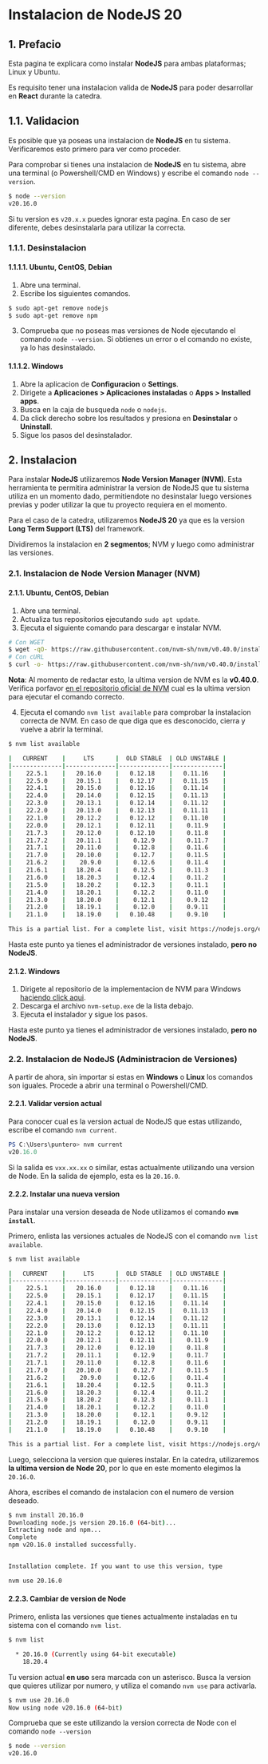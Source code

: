 # Instalacion de NodeJS 20

## 1. Prefacio

Esta pagina te explicara como instalar **NodeJS** para ambas plataformas; Linux y Ubuntu.

Es requisito tener una instalacion valida de **NodeJS** para poder desarrollar en **React** durante la catedra.

## 1.1. Validacion

Es posible que ya poseas una instalacion de **NodeJS** en tu sistema. Verificaremos esto primero para ver como proceder.

Para comprobar si tienes una instalacion de **NodeJS** en tu sistema, abre una terminal (o Powershell/CMD en Windows) y escribe el comando `node --version`.

```bash
$ node --version
v20.16.0
```

Si tu version es `v20.x.x` puedes ignorar esta pagina. En caso de ser diferente, debes desinstalarla para utilizar la correcta.

### 1.1.1. Desinstalacion
#### 1.1.1.1. Ubuntu, CentOS, Debian
1. Abre una terminal.
2. Escribe los siguientes comandos.
```bash
$ sudo apt-get remove nodejs
$ sudo apt-get remove npm
```

3. Comprueba que no poseas mas versiones de Node ejecutando el comando `node --version`. Si obtienes un error o el comando no existe, ya lo has desinstalado.

#### 1.1.1.2. Windows
1. Abre la aplicacion de **Configuracion** o **Settings**.
2. Dirigete a **Aplicaciones > Aplicaciones instaladas** o **Apps > Installed apps**.
3. Busca en la caja de busqueda `node` o `nodejs`.
4. Da click derecho sobre los resultados y presiona en **Desinstalar** o **Uninstall**.
5. Sigue los pasos del desinstalador.

## 2. Instalacion

Para instalar **NodeJS** utilizaremos **Node Version Manager (NVM)**. Esta herramienta te permitira administrar la version de NodeJS que tu sistema utiliza en un momento dado, permitiendote no desinstalar luego versiones previas y poder utilizar la que tu proyecto requiera en el momento.

Para el caso de la catedra, utilizaremos **NodeJS 20** ya que es la version **Long Term Support (LTS)** del framework.

Dividiremos la instalacion en **2 segmentos**; NVM y luego como administrar las versiones.

### 2.1. Instalacion de Node Version Manager (NVM)

#### 2.1.1. Ubuntu, CentOS, Debian
1. Abre una terminal.
2. Actualiza tus repositorios ejecutando `sudo apt update`.
3. Ejecuta el siguiente comando para descargar e instalar NVM.
```bash
# Con WGET
$ wget -qO- https://raw.githubusercontent.com/nvm-sh/nvm/v0.40.0/install.sh | bash
# Con cURL
$ curl -o- https://raw.githubusercontent.com/nvm-sh/nvm/v0.40.0/install.sh | bash
```

**Nota**: Al momento de redactar esto, la ultima version de NVM es la **v0.40.0**. Verifica porfavor [en el repositorio oficial de NVM](https://github.com/nvm-sh/nvm?tab=readme-ov-file#install--update-script) cual es la ultima version para ejecutar el comando correcto.

4. Ejecuta el comando `nvm list available` para comprobar la instalacion correcta de NVM. En caso de que diga que es desconocido, cierra y vuelve a abrir la terminal.
```bash
$ nvm list available

|   CURRENT    |     LTS      |  OLD STABLE  | OLD UNSTABLE |
|--------------|--------------|--------------|--------------|
|    22.5.1    |   20.16.0    |   0.12.18    |   0.11.16    |
|    22.5.0    |   20.15.1    |   0.12.17    |   0.11.15    |
|    22.4.1    |   20.15.0    |   0.12.16    |   0.11.14    |
|    22.4.0    |   20.14.0    |   0.12.15    |   0.11.13    |
|    22.3.0    |   20.13.1    |   0.12.14    |   0.11.12    |
|    22.2.0    |   20.13.0    |   0.12.13    |   0.11.11    |
|    22.1.0    |   20.12.2    |   0.12.12    |   0.11.10    |
|    22.0.0    |   20.12.1    |   0.12.11    |    0.11.9    |
|    21.7.3    |   20.12.0    |   0.12.10    |    0.11.8    |
|    21.7.2    |   20.11.1    |    0.12.9    |    0.11.7    |
|    21.7.1    |   20.11.0    |    0.12.8    |    0.11.6    |
|    21.7.0    |   20.10.0    |    0.12.7    |    0.11.5    |
|    21.6.2    |    20.9.0    |    0.12.6    |    0.11.4    |
|    21.6.1    |   18.20.4    |    0.12.5    |    0.11.3    |
|    21.6.0    |   18.20.3    |    0.12.4    |    0.11.2    |
|    21.5.0    |   18.20.2    |    0.12.3    |    0.11.1    |
|    21.4.0    |   18.20.1    |    0.12.2    |    0.11.0    |
|    21.3.0    |   18.20.0    |    0.12.1    |    0.9.12    |
|    21.2.0    |   18.19.1    |    0.12.0    |    0.9.11    |
|    21.1.0    |   18.19.0    |   0.10.48    |    0.9.10    |

This is a partial list. For a complete list, visit https://nodejs.org/en/download/releases
```

Hasta este punto ya tienes el administrador de versiones instalado, **pero no NodeJS**.

#### 2.1.2. Windows

1. Dirigete al repositorio de la implementacion de NVM para Windows [haciendo click aqui](https://github.com/coreybutler/nvm-windows/releases/latest).
2. Descarga el archivo `nvm-setup.exe` de la lista debajo.
3. Ejecuta el instalador y sigue los pasos.

Hasta este punto ya tienes el administrador de versiones instalado, **pero no NodeJS**.

### 2.2. Instalacion de NodeJS (Administracion de Versiones)

A partir de ahora, sin importar si estas en **Windows** o **Linux** los comandos son iguales. Procede a abrir una terminal o Powershell/CMD.

#### 2.2.1. Validar version actual
Para conocer cual es la version actual de NodeJS que estas utilizando, escribe el comando `nvm current`.
```powershell
PS C:\Users\puntero> nvm current
v20.16.0
```

Si la salida es `vxx.xx.xx` o similar, estas actualmente utilizando una version de Node. En la salida de ejemplo, esta es la `20.16.0`.

#### 2.2.2. Instalar una nueva version
Para instalar una version deseada de Node utilizamos el comando **`nvm install`**.

Primero, enlista las versiones actuales de NodeJS con el comando `nvm list available`.
```bash
$ nvm list available

|   CURRENT    |     LTS      |  OLD STABLE  | OLD UNSTABLE |
|--------------|--------------|--------------|--------------|
|    22.5.1    |   20.16.0    |   0.12.18    |   0.11.16    |
|    22.5.0    |   20.15.1    |   0.12.17    |   0.11.15    |
|    22.4.1    |   20.15.0    |   0.12.16    |   0.11.14    |
|    22.4.0    |   20.14.0    |   0.12.15    |   0.11.13    |
|    22.3.0    |   20.13.1    |   0.12.14    |   0.11.12    |
|    22.2.0    |   20.13.0    |   0.12.13    |   0.11.11    |
|    22.1.0    |   20.12.2    |   0.12.12    |   0.11.10    |
|    22.0.0    |   20.12.1    |   0.12.11    |    0.11.9    |
|    21.7.3    |   20.12.0    |   0.12.10    |    0.11.8    |
|    21.7.2    |   20.11.1    |    0.12.9    |    0.11.7    |
|    21.7.1    |   20.11.0    |    0.12.8    |    0.11.6    |
|    21.7.0    |   20.10.0    |    0.12.7    |    0.11.5    |
|    21.6.2    |    20.9.0    |    0.12.6    |    0.11.4    |
|    21.6.1    |   18.20.4    |    0.12.5    |    0.11.3    |
|    21.6.0    |   18.20.3    |    0.12.4    |    0.11.2    |
|    21.5.0    |   18.20.2    |    0.12.3    |    0.11.1    |
|    21.4.0    |   18.20.1    |    0.12.2    |    0.11.0    |
|    21.3.0    |   18.20.0    |    0.12.1    |    0.9.12    |
|    21.2.0    |   18.19.1    |    0.12.0    |    0.9.11    |
|    21.1.0    |   18.19.0    |   0.10.48    |    0.9.10    |

This is a partial list. For a complete list, visit https://nodejs.org/en/download/releases
```

Luego, selecciona la version que quieres instalar. En la catedra, utilizaremos **la ultima version de Node 20**, por lo que en este momento elegimos la `20.16.0`.

Ahora, escribes el comando de instalacion con el numero de version deseado.
```bash
$ nvm install 20.16.0
Downloading node.js version 20.16.0 (64-bit)...
Extracting node and npm...
Complete
npm v20.16.0 installed successfully.


Installation complete. If you want to use this version, type

nvm use 20.16.0
```

#### 2.2.3. Cambiar de version de Node
Primero, enlista las versiones que tienes actualmente instaladas en tu sistema con el comando `nvm list`.
```bash
$ nvm list

  * 20.16.0 (Currently using 64-bit executable)
    18.20.4
```

Tu version actual **en uso** sera marcada con un asterisco. Busca la version que quieres utilizar por numero, y utiliza el comando `nvm use` para activarla.
```bash
$ nvm use 20.16.0
Now using node v20.16.0 (64-bit)
```

Comprueba que se este utilizando la version correcta de Node con el comando `node --version`
```bash
$ node --version
v20.16.0
```